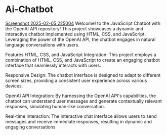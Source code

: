 # Ai-Chatbot

[Screenshot 2025-02-05 225004](https://github.com/user-attachments/assets/81718f6f-3f4a-4ac4-a285-3373ffd1aaaf)
Welcome! to the JavaScript Chatbot with the OpenAI API repository! This project showcases a dynamic and interactive chatbot implemented using HTML, CSS, and JavaScript. Leveraging the power of the OpenAI API, the chatbot engages in natural language conversations with users.

Features
HTML, CSS, and JavaScript Integration: This project employs a combination of HTML, CSS, and JavaScript to create an engaging chatbot interface that seamlessly interacts with users.

Responsive Design: The chatbot interface is designed to adapt to different screen sizes, providing a consistent user experience across various devices.

OpenAI API Integration: By harnessing the OpenAI API's capabilities, the chatbot can understand user messages and generate contextually relevant responses, simulating human-like conversation.

Real-time Interaction: The interactive chat interface allows users to send messages and receive immediate responses, resulting in dynamic and engaging conversations
